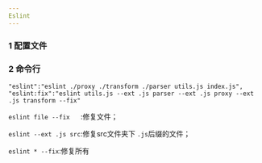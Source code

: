 ```yaml
---
Eslint
---
```


### 1 配置文件

### 2 命令行

```
"eslint":"eslint ./proxy ./transform ./parser utils.js index.js",
"eslint:fix":"eslint utils.js --ext .js parser --ext .js proxy --ext .js transform --fix"
```

`eslint file --fix   `:修复文件；

`eslint --ext .js src`:修复src文件夹下 `.js`后缀的文件；

`eslint * --fix`:修复所有

